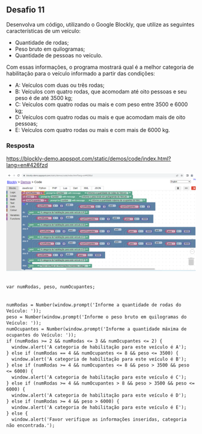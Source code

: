## Desafio 11

Desenvolva um código, utilizando o Google Blockly, que utilize as seguintes características de um veículo:
- Quantidade de rodas;
- Peso bruto em quilogramas;
- Quantidade de pessoas no veículo.

Com essas informações, o programa mostrará qual é a melhor categoria de habilitação para o veículo informado a partir das condições:
- A: Veículos com duas ou três rodas;
- B: Veículos com quatro rodas, que acomodam até oito pessoas e seu peso é de até 3500 kg;
- C: Veículos com quatro rodas ou mais e com peso entre 3500 e 6000 kg;
- D: Veículos com quatro rodas ou mais e que acomodam mais de oito pessoas;
- E: Veículos com quatro rodas ou mais e com mais de 6000 kg.


### Resposta

https://blockly-demo.appspot.com/static/demos/code/index.html?lang=en#426fzd

<img src="img/categoriaHabilitacao.png">

````

var numRodas, peso, numOcupantes;


numRodas = Number(window.prompt('Informe a quantidade de rodas do Veículo: '));
peso = Number(window.prompt('Informe o peso bruto em quilogramas do Veículo: '));
numOcupantes = Number(window.prompt('Informe a quantidade máxima de ocupantes do Veículo: '));
if (numRodas >= 2 && numRodas <= 3 && numOcupantes <= 2) {
  window.alert('A categoria de habilitação para este veículo é A');
} else if (numRodas == 4 && numOcupantes <= 8 && peso <= 3500) {
  window.alert('A categoria de habilitação para este veículo é B');
} else if (numRodas >= 4 && numOcupantes <= 8 && peso > 3500 && peso <= 6000) {
  window.alert('A categoria de habilitação para este veículo é C');
} else if (numRodas >= 4 && numOcupantes > 8 && peso > 3500 && peso <= 6000) {
  window.alert('A categoria de habilitação para este veículo é D');
} else if (numRodas >= 4 && peso > 6000) {
  window.alert('A categoria de habilitação para este veículo é E');
} else {
  window.alert('Favor verifique as informações inseridas, categoria não encontrada.');

````
